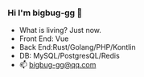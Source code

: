 ### Hi I'm bigbug-gg 👋

- What is living? Just now.
- Front End: Vue
- Back End:Rust/Golang/PHP/Kontlin
- DB: MySQL/PostgresQL/Redis
- 📫 bigbug-gg@qq.com

<!--
**bigbug-gg/bigbug-gg** is a ✨ _special_ ✨ repository because its `README.md` (this file) appears on your GitHub profile.

Here are some ideas to get you started:

- 🔭 I’m currently working on ...
- 🌱 I’m currently learning ...
- 👯 I’m looking to collaborate on ...
- 🤔 I’m looking for help with ...
- 💬 Ask me about ...
- 📫 How to reach me: ...
- 😄 Pronouns: ...
- ⚡ Fun fact: ...
-->
